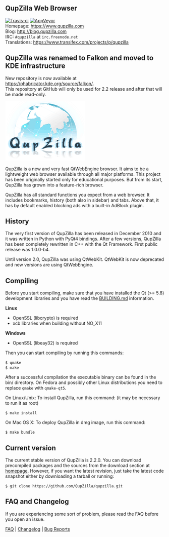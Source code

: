QupZilla Web Browser
----------------------------------------------------------------------------------------

[![Travis-ci](https://travis-ci.org/QupZilla/qupzilla.svg?branch=master)](https://travis-ci.org/QupZilla/qupzilla)
[![AppVeyor](https://ci.appveyor.com/api/projects/status/github/qupzilla/qupzilla?svg=true)](https://ci.appveyor.com/project/srazi/qupzilla-utoeb)  
Homepage: https://www.qupzilla.com  
Blog: http://blog.qupzilla.com  
IRC: `#qupzilla` at `irc.freenode.net`  
Translations: https://www.transifex.com/projects/p/qupzilla

QupZilla was renamed to Falkon and moved to KDE infrastructure
----------------------------------------------------------------

New repository is now available at https://phabricator.kde.org/source/falkon/.   
This repository at GitHub will only be used for 2.2 release and after that will be made read-only.

![QupZilla icon](https://github.com/QupZilla/qupzilla/blob/master/src/lib/data/icons/other/about.png?raw=true)

QupZilla is a new and very fast QtWebEngine browser. It aims to be a lightweight web browser
available through all major platforms. This project has been originally started only
for educational purposes. But from its start, QupZilla has grown into a feature-rich browser.

QupZilla has all standard functions you expect from a web browser. It includes bookmarks,
history (both also in sidebar) and tabs. Above that, it has by default enabled blocking ads
with a built-in AdBlock plugin.

History
----------------------------------------------------------------------------------------

The very first version of QupZilla has been released in December 2010 and it was written
in Python with PyQt4 bindings. After a few versions, QupZilla has been completely rewritten
in C++ with the Qt Framework. First public release was 1.0.0-b4.

Until version 2.0, QupZilla was using QtWebKit. QtWebKit is now deprecated and new versions
are using QtWebEngine.

Compiling
----------------------------------------------------------------------------------------

Before you start compiling, make sure that you have installed the Qt (>= 5.8) development libraries
and you have read the [BUILDING.md](https://github.com/QupZilla/qupzilla/blob/master/BUILDING.md) information.

**Linux**

 * OpenSSL (libcrypto) is required
 * xcb libraries when building without NO_X11

**Windows**
 * OpenSSL (libeay32) is required

Then you can start compiling by running this commands:

    $ qmake
    $ make

After a successful compilation the executable binary can be found in the bin/ directory.
On Fedora and possibly other Linux distributions you need to replace `qmake` with `qmake-qt5`.

On Linux/Unix: To install QupZilla, run this command: (it may be necessary to run it as root)

    $ make install

On Mac OS X: To deploy QupZilla in dmg image, run this command:

    $ make bundle

Current version
----------------------------------------------------------------------------------------

The current stable version of QupZilla is 2.2.0. You can download precompiled packages
and the sources from the download section at [homepage](https://www.qupzilla.com/download).
However, if you want the latest revision, just take the latest code snapshot either by
downloading a tarball or running:

    $ git clone https://github.com/QupZilla/qupzilla.git

FAQ and Changelog
----------------------------------------------------------------------------------------

If you are experiencing some sort of problem, please read the FAQ before you open an issue.

[FAQ](https://github.com/QupZilla/qupzilla/wiki/FAQ) | [Changelog](https://github.com/QupZilla/qupzilla/blob/master/CHANGELOG) | [Bug Reports](https://github.com/QupZilla/qupzilla/wiki/Bug-Reports)
